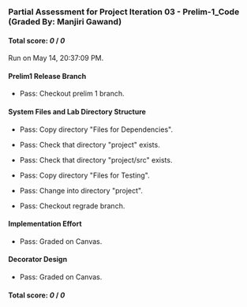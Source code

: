 ### Partial Assessment for Project Iteration 03 - Prelim-1_Code (Graded By: Manjiri Gawand)

#### Total score: _0_ / _0_

Run on May 14, 20:37:09 PM.


#### Prelim1 Release Branch

+ Pass: Checkout prelim 1 branch.




#### System Files and Lab Directory Structure

+ Pass: Copy directory "Files for Dependencies".



+ Pass: Check that directory "project" exists.

+ Pass: Check that directory "project/src" exists.

+ Pass: Copy directory "Files for Testing".



+ Pass: Change into directory "project".

+ Pass: Checkout regrade branch.




#### Implementation Effort

+ Pass: Graded on Canvas.




#### Decorator Design

+ Pass: Graded on Canvas.



#### Total score: _0_ / _0_

